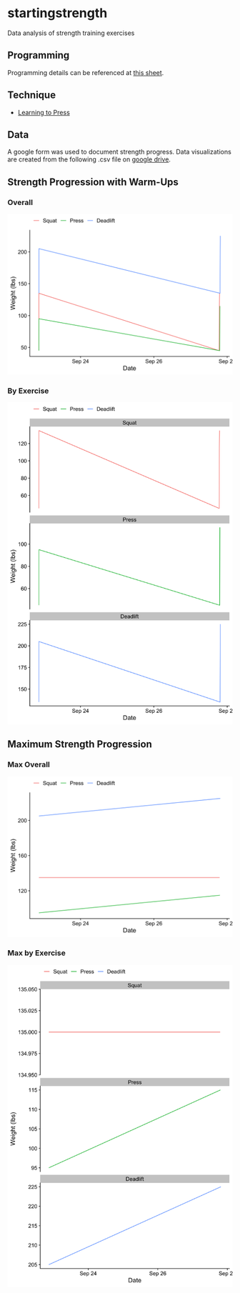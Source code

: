 # startingstrength

Data analysis of strength training exercises


## Programming

Programming details can be referenced at [this sheet](https://docs.google.com/spreadsheets/d/1SyOB_r6XOENmAunPZwkslgBb2Ltgzxn3EmezelEKQ5s/edit?usp=sharing).


## Technique

* [Learning to Press](https://www.youtube.com/watch?v=8dacy5hjaE8)


## Data

A google form was used to document strength progress. Data visualizations are created from the following .csv file on [google drive](https://docs.google.com/spreadsheets/d/1F2IPfClwYT3qm4VbRAwbtanyX0AFURBW-uvPVcoMV-8/edit?usp=sharing).


## Strength Progression with Warm-Ups

### Overall

![](strength_timeline.png)

### By Exercise

![](strength_timeline_facet.png)


## Maximum Strength Progression

### Max Overall

![](strength_timeline_max.png)

### Max by Exercise

![](strength_timeline_max_facet.png)
